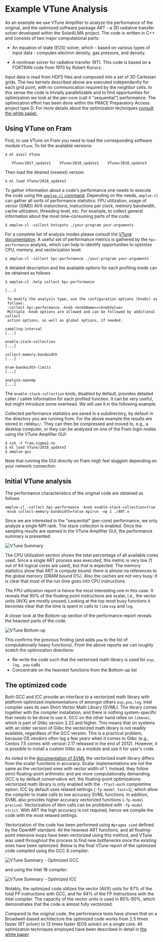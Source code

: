 # Example VTune Analysis

As an example we use VTune Amplifier to analyze the performance of the
original, and the optimized software package ART - a 3D radiative
transfer solver developed within the SolarALMA project. The code is
written in C++ and consists of two major computational parts:

* An equation of state (EOS) solver, which - based on various types of
input data - computes electron density, gas pressure, and
density.

* A nonlinear solver for radiative transfer (RT). This code is based on
a FORTRAN code from 1970 by Robert Kurucz.

Input data is read from HDF5 files and composed into a set of 3D
Cartesian grids. The two kernels described above are executed
independently for each grid point, with no communication required by
the neighbor cells. In this sense the code is trivially
parallelizable and to find opportunities for optimization we look at
the per-core (call it "sequential") performance. The optimization
effort has been done within the PRACE Preparatory Access project type
D. For more details about the optimizatoin techniques [consult the
white paper.](http://www.prace-ri.eu/IMG/pdf/WP271.pdf)


## Using VTune on Fram

First, to use VTune on Fram you need to load the corresponding
software module `VTune`. To list the available versions:

```
$ ml avail VTune

   VTune/2017_update1    VTune/2018_update1    VTune/2018_update3
```

Then load the desired (newest) version

```
$ ml load VTune/2018_update3
```

To gather information about a code's performance one needs to execute
the code using the [`amplxe-cl`
command](https://software.intel.com/en-us/vtune-amplifier-help-amplxe-cl-command-syntax). Depending
on the needs, `amplxe-cl` can gather all sorts of performance statistics: FPU
utilization, usage of vector (SIMD) AVX insturctions, instructions per
clock, memory bandwidth, cache utilization, threading level, etc. For
example, to collect general information about the most time-consuming
parts of the code: 

```
$ amplxe-cl -collect hotspots ./your-program your-arguments
```

For a complete list of analysis modes please consult the [VTune
documentation](https://software.intel.com/en-us/vtune-amplifier-help-collect#7A146C04-7E5E-4C41-BAC7-92670C43B4E5). A
useful set of performance metrics is gathered by the
`hрc-performance` analysis, which can help to identify opportunities
to optimize CPU, memory, and vectorization level:

```
$ amplxe-cl -collect hpc-performance ./your-program your-arguments
```

A detailed description and the available options for each profiling
mode can be obtained as follows

```
$ amplxe-cl -help collect hpc-performance

[...]

 To modify the analysis type, use the configuration options (knobs) as
 follows:
 -collect hpc-performance -knob <knobName>=<knobValue>
 Multiple -knob options are allowed and can be followed by additional collect
 action options, as well as global options, if needed. 

sampling-interval
[...]

enable-stack-collection
[...]

collect-memory-bandwidth
[...]

dram-bandwidth-limits
[...]

analyze-openmp
[...]
```

The `enable-stack-collection` knob, disabled by default, provides detailed
caller / callee information for each profiled function. It can be very
useful, but might introduce some overhead. We will use it in the
following example.

Collected performance statistics are saved in a subdirectory, by
default in the directory you are running from. For the above example
the results are stored in `r000hpc/`. They can then be compressed and
moved to, e.g., a desktop computer, or they can be analyzed on one of
the Fram login nodes using the VTune Amplifier GUI:

```
$ ssh -Y fram.sigma2.no
$ ml load VTune/2018_update3
$ amplxe-gui
```

Note that running the GUI directly on Fram migh feel sluggish depending
on your network connection.

## Initial VTune analysis

The performance characteristics of the original code are obtained as
follows

```
amplxe-cl -collect hpc-performance -knob enable-stack-collection=true -knob collect-memory-bandwidth=false mpirun -np 1 ./ART.x
```

Since we are interested in the "sequential" (per-core) performance, we
only analyze a single MPI rank. The stack collection is enabled. Once
the sampling results are opened in the VTune Amplifier GUI, the
performance summary is presented:

![VTune Summary](vtune/vtune_summary.png "VTune Summary")

The CPU Utilization section shows the total percentage of all
available cores used. Since a single ART process was executed, this
metric is very low (1 out of 64 logical cores are used), but that is
expected. The memory statistics show that ART is compute bound: there
is almost no references to the global memory (DRAM bound 0%). Also the
caches are not very busy. It is clear that most of the run time goes
into CPU instructions.

The FPU utilization report is hence the most interesting one in this
case. It reveals that 90% of the floating point instructions are scalar, i.e.,
the vector units (AVX) are mostly unused. Looking at the top most busy
functions it becomes clear that the time is spent in calls to `libm`
`exp` and `log`. 

A closer look at the Bottom-up section of the performance report
reveals the heaviest parts of the code.

![VTune Bottom-up](vtune/vtune_bottomup.png "VTune Bottom-up")

This confirms the previous finding (and adds `pow` to the list of
computationally heavy functions). From the above reports we can
roughly scetch the optimization directions:

* Re-write the code such that the vectorized math library is used for
  `exp, log, pow` calls
* Concentrate on the heaviest functions from the Bottom-up list

## The optimized code

Both GCC and ICC provide an interface to a vectorized math library with
platform-optimized implementations of amongst others
`exp,pow,log`. Intel compiler uses 
its own Short Vector Math Library (SVML). The library comes together
with the compiler installation, and there is nothing system-specific
that needs to be done to use it. GCC on the other hand relies on
`libmvec`, which is part of Glibc version 2.22 and higher. This means
that on systems with an older version of Glibc the vectorized math
library is not readily available, regardless of the GCC version. This
is a practical problem, because OS vendors often lag a few years when
it comes to Glibc (e.g., Centos 7.5 comes with version 2.17 released
in the end of 2012). However, it is possible to install a custom Glibc
as a module and use it for user's code.

As noted in the [documentation of
SVML](https://software.intel.com/en-us/node/524289) the vectorized
math library differs from the scalar functions in accuracy.  Scalar
implementations are not the same as the vectorized ones with vector
width of 1. Instead, they follow strict floating-point arithmetic and 
are more computationally demanding. GCC is by default conservative
wrt. the floating-point optimizations: vectorized math library is only
enabled with the `-ffast-math` compiletime option. ICC by default uses
relaxed settings (`-fp-model fast=1`), which allow the compiler to
make calls to low accuracy SVML functions. In addition, SVML also
provides higher accuracy vectorized functions (`-fp-model precise`).
Vectorization of libm calls can be prohibited with `-fp-model
strict`. With ART the high accuracy is not required, hence we compile
the code with the most relaxed settings.

Vectorization of the code has been performed using `#pragma simd`
defined by the OpenMP standard. All the heaviest ART functions, and
all floating-point intensive loops have been vectorized using this
method, and VTune was used throughout the process to find new
bottlenecks once the existing ones have been optimized. Below is the
final VTune report of the optimized code compiled using the GCC 8
compiler:

![VTune Summary - Optimized GCC](vtune/vtune_opt_gcc.png "VTune Summary - Optimized GCC")

and using the Intel 18 compiler:

![VTune Summary - Optimized ICC](vtune/vtune_opt_intel.png "VTune Summary - Optimized ICC")

Notably, the optimized code utilizes the vector (AVX) units for 87% of
the total FP instructions with GCC, and for 94% of the FP instructions
with the Intel compiler. The capacity of the vector units is used in
85%-90%, which demonstrates that the code is almost fully vectorized.

Compared to the original code, the performance tests have shown that
on a Broadwell-based architecture the optimized code works from 2.5 
times faster (RT solver) to 13 times faster (EOS solver) on a single
core. All optimizatoin techniques employed have been described in
detail in [the white paper](http://www.prace-ri.eu/IMG/pdf/WP271.pdf).
